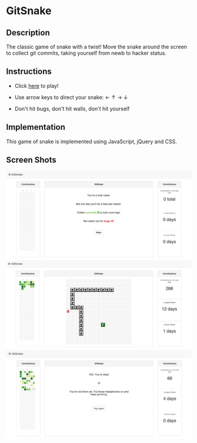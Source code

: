 # GitSnake


## Description
The classic game of snake with a twist! Move the snake around the screen to collect git commits, taking yourself from newb to hacker status. 

## Instructions
* Click [here][live_link] to play!

* Use arrow keys to direct your snake:  ←  ↑  →  ↓
* Don't hit bugs, don't hit walls, don't hit yourself

## Implementation 
This game of snake is implemented using JavaScript, jQuery and CSS.

## Screen Shots

![start](docs/screenshots/start.png)
![play](docs/screenshots/play.png)
![dead](docs/screenshots/dead.png)

[live_link]: http://fayekeegan.com/GitSnake/html/index.html
